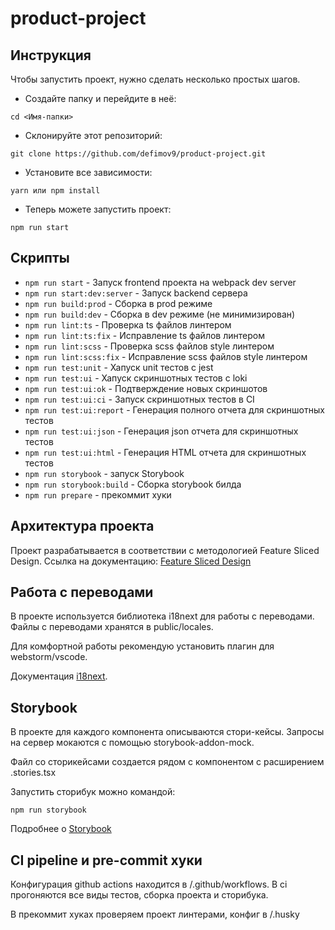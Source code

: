 # product-project

## Инструкция

Чтобы запустить проект, нужно сделать несколько простых шагов.
- Создайте папку и перейдите в неё:
```
cd <Имя-папки>
```
- Склонируйте этот репозиторий:
```
git clone https://github.com/defimov9/product-project.git
```
- Установите все зависимости:
```
yarn или npm install
```
- Теперь можете запустить проект:
```
npm run start
```

## Скрипты
- `npm run start` - Запуск frontend проекта на webpack dev server
- `npm run start:dev:server` - Запуск backend сервера
- `npm run build:prod` - Сборка в prod режиме
- `npm run build:dev` - Сборка в dev режиме (не минимизирован)
- `npm run lint:ts` - Проверка ts файлов линтером
- `npm run lint:ts:fix` - Исправление ts файлов линтером
- `npm run lint:scss` - Проверка scss файлов style линтером
- `npm run lint:scss:fix` - Исправление scss файлов style линтером
- `npm run test:unit` - Хапуск unit тестов с jest
- `npm run test:ui` - Хапуск скриншотных тестов с loki
- `npm run test:ui:ok` - Подтверждение новых скриншотов
- `npm run test:ui:ci` - Запуск скриншотных тестов в CI
- `npm run test:ui:report` - Генерация полного отчета для скриншотных тестов
- `npm run test:ui:json` - Генерация json отчета для скриншотных тестов
- `npm run test:ui:html` - Генерация HTML отчета для скриншотных тестов
- `npm run storybook` - запуск Storybook
- `npm run storybook:build` - Сборка storybook билда
- `npm run prepare` - прекоммит хуки

## Архитектура проекта
Проект разрабатывается в соответствии с методологией Feature Sliced Design.
Ссылка на документацию: [Feature Sliced Design](https://feature-sliced.design/)

## Работа с переводами
В проекте используется библиотека i18next для работы с переводами. Файлы с переводами хранятся в public/locales.

Для комфортной работы рекомендую установить плагин для webstorm/vscode.

Документация [i18next](https://react.i18next.com/). 

## Storybook
В проекте для каждого компонента описываются стори-кейсы. Запросы на сервер мокаются с помощью storybook-addon-mock.

Файл со сторикейсами создается рядом с компонентом с расширением .stories.tsx

Запустить сторибук можно командой:
```
npm run storybook
```
Подробнее о [Storybook](docs/storybook.md)

## CI pipeline и pre-commit хуки
Конфигурация github actions находится в /.github/workflows.
В ci прогоняются все виды тестов, сборка проекта и сторибука.

В прекоммит хуках проверяем проект линтерами, конфиг в /.husky
